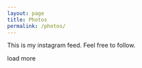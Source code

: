 ```yaml
---
layout: page
title: Photos
permalink: /photos/
---
```


This is my instagram feed. Feel free to follow.

<div id="instafeed"></div>
<div class="text-center">
	<span id="load-more" class="load-more">load more</span>
</div>